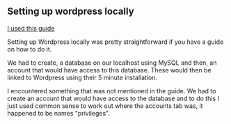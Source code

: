Setting up wordpress locally
---
[I used this guide](https://codex.wordpress.org/Installing_WordPress_Locally_on_Your_Mac_With_MAMP)

Setting up Wordpress locally was pretty straightforward if you have a guide on how to do it.

We had to create, a database on our localhost using MySQL and then, an account that would have access to this database. These would then be linked to Wordpress using their 5 minute installation. 

I encountered something that was not mentioned in the guide. We had to create an account that would have access to the database and to do this I just used common sense to work out where the accounts tab was, it happened to be names "privileges".


